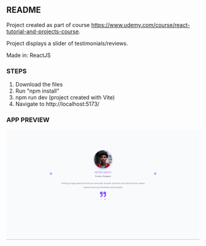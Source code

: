 ## README

Project created as part of course https://www.udemy.com/course/react-tutorial-and-projects-course.

Project displays a slider of testimonials/reviews.

Made in: ReactJS

### STEPS

1. Download the files
2. Run "npm install"
3. npm run dev (project created with Vite)
4. Navigate to http://localhost:5173/

### APP PREVIEW

![Reviews Project App Preview](https://github.com/parthamcomp/slider-project/blob/main/AppPreview.png?raw=true)
